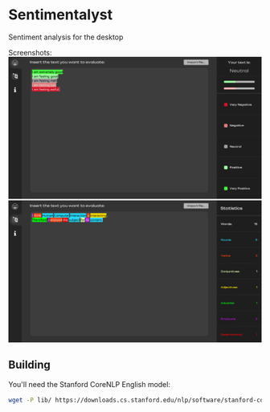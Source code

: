# Sentimentalyst
Sentiment analysis for the desktop  

Screenshots:  
![1](.github/sc1.png "Sentiment Analysis")
![2](.github/sc2.png "Parts of Speech")


## Building
You'll need the Stanford CoreNLP English model:
```bash
wget -P lib/ https://downloads.cs.stanford.edu/nlp/software/stanford-corenlp-models-current.jar
```
